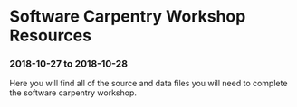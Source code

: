 # Software Carpentry Workshop Resources
### 2018-10-27 to 2018-10-28

Here you will find all of the source and data files you will need to complete the software carpentry workshop.


